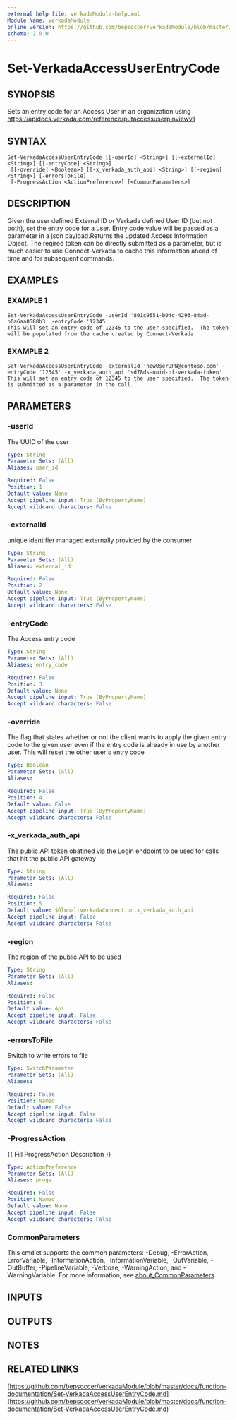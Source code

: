 ```yaml
---
external help file: verkadaModule-help.xml
Module Name: verkadaModule
online version: https://github.com/bepsoccer/verkadaModule/blob/master/docs/function-documentation/Set-VerkadaAccessUserEntryCode.md
schema: 2.0.0
---
```


# Set-VerkadaAccessUserEntryCode

## SYNOPSIS
Sets an entry code for an Access User in an organization using https://apidocs.verkada.com/reference/putaccessuserpinviewv1

## SYNTAX

```
Set-VerkadaAccessUserEntryCode [[-userId] <String>] [[-externalId] <String>] [[-entryCode] <String>]
 [[-override] <Boolean>] [[-x_verkada_auth_api] <String>] [[-region] <String>] [-errorsToFile]
 [-ProgressAction <ActionPreference>] [<CommonParameters>]
```

## DESCRIPTION
Given the user defined External ID or Verkada defined User ID (but not both), set the entry code for a user.
Entry code value will be passed as a parameter in a json payload.Returns the updated Access Information Object.
The reqired token can be directly submitted as a parameter, but is much easier to use Connect-Verkada to cache this information ahead of time and for subsequent commands.

## EXAMPLES

### EXAMPLE 1
```
Set-VerkadaAccessUserEntryCode -userId '801c9551-b04c-4293-84ad-b0a6aa0588b3' -entryCode '12345'
This will set an entry code of 12345 to the user specified.  The token will be populated from the cache created by Connect-Verkada.
```

### EXAMPLE 2
```
Set-VerkadaAccessUserEntryCode -externalId 'newUserUPN@contoso.com' -entryCode '12345' -x_verkada_auth_api 'sd78ds-uuid-of-verkada-token'
This will set an entry code of 12345 to the user specified.  The token is submitted as a parameter in the call.
```

## PARAMETERS

### -userId
The UUID of the user

```yaml
Type: String
Parameter Sets: (All)
Aliases: user_id

Required: False
Position: 1
Default value: None
Accept pipeline input: True (ByPropertyName)
Accept wildcard characters: False
```

### -externalId
unique identifier managed externally provided by the consumer

```yaml
Type: String
Parameter Sets: (All)
Aliases: external_id

Required: False
Position: 2
Default value: None
Accept pipeline input: True (ByPropertyName)
Accept wildcard characters: False
```

### -entryCode
The Access entry code

```yaml
Type: String
Parameter Sets: (All)
Aliases: entry_code

Required: False
Position: 3
Default value: None
Accept pipeline input: True (ByPropertyName)
Accept wildcard characters: False
```

### -override
The flag that states whether or not the client wants to apply the given entry code to the given user even if the entry code is already in use by another user.
This will reset the other user's entry code

```yaml
Type: Boolean
Parameter Sets: (All)
Aliases:

Required: False
Position: 4
Default value: False
Accept pipeline input: True (ByPropertyName)
Accept wildcard characters: False
```

### -x_verkada_auth_api
The public API token obatined via the Login endpoint to be used for calls that hit the public API gateway

```yaml
Type: String
Parameter Sets: (All)
Aliases:

Required: False
Position: 5
Default value: $Global:verkadaConnection.x_verkada_auth_api
Accept pipeline input: False
Accept wildcard characters: False
```

### -region
The region of the public API to be used

```yaml
Type: String
Parameter Sets: (All)
Aliases:

Required: False
Position: 6
Default value: Api
Accept pipeline input: False
Accept wildcard characters: False
```

### -errorsToFile
Switch to write errors to file

```yaml
Type: SwitchParameter
Parameter Sets: (All)
Aliases:

Required: False
Position: Named
Default value: False
Accept pipeline input: False
Accept wildcard characters: False
```

### -ProgressAction
{{ Fill ProgressAction Description }}

```yaml
Type: ActionPreference
Parameter Sets: (All)
Aliases: proga

Required: False
Position: Named
Default value: None
Accept pipeline input: False
Accept wildcard characters: False
```

### CommonParameters
This cmdlet supports the common parameters: -Debug, -ErrorAction, -ErrorVariable, -InformationAction, -InformationVariable, -OutVariable, -OutBuffer, -PipelineVariable, -Verbose, -WarningAction, and -WarningVariable. For more information, see [about_CommonParameters](http://go.microsoft.com/fwlink/?LinkID=113216).

## INPUTS

## OUTPUTS

## NOTES

## RELATED LINKS

[https://github.com/bepsoccer/verkadaModule/blob/master/docs/function-documentation/Set-VerkadaAccessUserEntryCode.md](https://github.com/bepsoccer/verkadaModule/blob/master/docs/function-documentation/Set-VerkadaAccessUserEntryCode.md)

